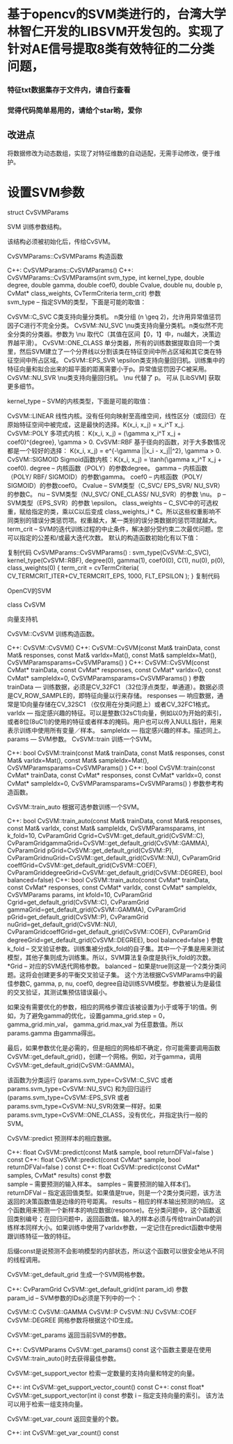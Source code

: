 # 基于opencv的SVM类进行的，台湾大学林智仁开发的LIBSVM开发包的。实现了针对AE信号提取8类有效特征的二分类问题， #
### 特征txt数据集存于文件内，请自行查看
### 觉得代码简单易用的，请给个star哟，爱你  ###
## 改进点 ##
将数据修改为动态数组，实现了对特征维数的自动适配，无需手动修改，便于维护。

# 设置SVM参数 #


struct CvSVMParams

SVM 训练参数结构。

该结构必须被初始化后，传给CvSVM。

CvSVMParams::CvSVMParams
构造函数

C++: CvSVMParams::CvSVMParams()
C++: CvSVMParams::CvSVMParams(int svm_type, int kernel_type, double degree, double gamma, double coef0, double Cvalue, double nu, double p, CvMat* class_weights, CvTermCriteria term_crit)
参数	
svm_type –
指定SVM的类型，下面是可能的取值：

CvSVM::C_SVC C类支持向量分类机。 n类分组  (n \geq 2)，允许用异常值惩罚因子C进行不完全分类。
CvSVM::NU_SVC \nu类支持向量分类机。n类似然不完全分类的分类器。参数为 \nu 取代C（其值在区间【0，1】中，nu越大，决策边界越平滑）。
CvSVM::ONE_CLASS 单分类器，所有的训练数据提取自同一个类里，然后SVM建立了一个分界线以分割该类在特征空间中所占区域和其它类在特征空间中所占区域。
CvSVM::EPS_SVR \epsilon类支持向量回归机。训练集中的特征向量和拟合出来的超平面的距离需要小于p。异常值惩罚因子C被采用。
CvSVM::NU_SVR \nu类支持向量回归机。 \nu 代替了 p。
可从 [LibSVM] 获取更多细节。

kernel_type –
SVM的内核类型，下面是可能的取值：

CvSVM::LINEAR 线性内核。没有任何向映射至高维空间，线性区分（或回归）在原始特征空间中被完成，这是最快的选择。K(x_i, x_j) = x_i^T x_j.
CvSVM::POLY 多项式内核： K(x_i, x_j) = (\gamma x_i^T x_j + coef0)^{degree}, \gamma > 0.
CvSVM::RBF 基于径向的函数，对于大多数情况都是一个较好的选择： K(x_i, x_j) = e^{-\gamma ||x_i - x_j||^2}, \gamma > 0.
CvSVM::SIGMOID Sigmoid函数内核：K(x_i, x_j) = \tanh(\gamma x_i^T x_j + coef0).
degree – 内核函数（POLY）的参数degree。
gamma – 内核函数（POLY/ RBF/ SIGMOID）的参数\gamma。
coef0 – 内核函数（POLY/ SIGMOID）的参数coef0。
Cvalue – SVM类型（C_SVC/ EPS_SVR/ NU_SVR）的参数C。
nu – SVM类型（NU_SVC/ ONE_CLASS/ NU_SVR）的参数 \nu。
p – SVM类型（EPS_SVR）的参数 \epsilon。
class_weights – C_SVC中的可选权重，赋给指定的类，乘以C以后变成 class\_weights_i * C。所以这些权重影响不同类别的错误分类惩罚项。权重越大，某一类别的误分类数据的惩罚项就越大。
term_crit – SVM的迭代训练过程的中止条件，解决部分受约束二次最优问题。您可以指定的公差和/或最大迭代次数。
默认的构造函数初始化有以下值：

复制代码
CvSVMParams::CvSVMParams() :
    svm_type(CvSVM::C_SVC), kernel_type(CvSVM::RBF), degree(0),
    gamma(1), coef0(0), C(1), nu(0), p(0), class_weights(0)
{
    term_crit = cvTermCriteria( CV_TERMCRIT_ITER+CV_TERMCRIT_EPS, 1000, FLT_EPSILON );
}
复制代码
 

OpenCV的SVM 

class CvSVM

向量支持机

CvSVM::CvSVM
训练构造函数。

C++: CvSVM::CvSVM()
C++: CvSVM::CvSVM(const Mat& trainData, const Mat& responses, const Mat& varIdx=Mat(), const Mat& sampleIdx=Mat(), CvSVMParamsparams=CvSVMParams() )
C++: CvSVM::CvSVM(const CvMat* trainData, const CvMat* responses, const CvMat* varIdx=0, const CvMat* sampleIdx=0, CvSVMParamsparams=CvSVMParams() )
参数	
trainData — 训练数据，必须是CV_32FC1 （32位浮点类型，单通道）。数据必须是CV_ROW_SAMPLE的，即特征向量以行来存储。
responses — 响应数据，通常是1D向量存储在CV_32SC1 （仅仅用在分类问题上）或者CV_32FC1格式。
varIdx — 指定感兴趣的特征。可以是整数(32sC1)向量，例如以0为开始的索引，或者8位(8uC1)的使用的特征或者样本的掩码。用户也可以传入NULL指针，用来表示训练中使用所有变量／样本。
sampleIdx — 指定感兴趣的样本。描述同上。
params — SVM参数。
CvSVM::train
训练一个SVM。

C++: bool CvSVM::train(const Mat& trainData, const Mat& responses, const Mat& varIdx=Mat(), const Mat& sampleIdx=Mat(), CvSVMParamsparams=CvSVMParams() )
C++: bool CvSVM::train(const CvMat* trainData, const CvMat* responses, const CvMat* varIdx=0, const CvMat* sampleIdx=0, CvSVMParamsparams=CvSVMParams() )
参数参考构造函数。

CvSVM::train_auto
根据可选参数训练一个SVM。

C++: bool CvSVM::train_auto(const Mat& trainData, const Mat& responses, const Mat& varIdx, const Mat& sampleIdx, CvSVMParamsparams, int k_fold=10, CvParamGrid Cgrid=CvSVM::get_default_grid(CvSVM::C), CvParamGridgammaGrid=CvSVM::get_default_grid(CvSVM::GAMMA), CvParamGrid pGrid=CvSVM::get_default_grid(CvSVM::P), CvParamGridnuGrid=CvSVM::get_default_grid(CvSVM::NU), CvParamGrid coeffGrid=CvSVM::get_default_grid(CvSVM::COEF), CvParamGriddegreeGrid=CvSVM::get_default_grid(CvSVM::DEGREE), bool balanced=false)
C++: bool CvSVM::train_auto(const CvMat* trainData, const CvMat* responses, const CvMat* varIdx, const CvMat* sampleIdx, CvSVMParams params, int kfold=10, CvParamGrid Cgrid=get_default_grid(CvSVM::C), CvParamGrid gammaGrid=get_default_grid(CvSVM::GAMMA), CvParamGrid pGrid=get_default_grid(CvSVM::P), CvParamGrid nuGrid=get_default_grid(CvSVM::NU), CvParamGridcoeffGrid=get_default_grid(CvSVM::COEF), CvParamGrid degreeGrid=get_default_grid(CvSVM::DEGREE), bool balanced=false )
参数	
k_fold – 交叉验证参数。训练集被分成k_fold的自子集。其中一个子集是用来测试模型，其他子集则成为训练集。所以，SVM算法复杂度是执行k_fold的次数。
*Grid – 对应的SVM迭代网格参数。
balanced – 如果是true则这是一个2类分类问题。这将会创建更多的平衡交叉验证子集。
这个方法根据CvSVMParams中的最佳参数C, gamma, p, nu, coef0, degree自动训练SVM模型。参数被认为是最佳的交叉验证，其测试集预估错误最小。

如果没有需要优化的参数，相应的网格步骤应该被设置为小于或等于1的值。例如，为了避免gamma的优化，设置gamma_grid.step = 0，gamma_grid.min_val， gamma_grid.max_val 为任意数值。所以params.gamma 由gamma得出。

最后，如果参数优化是必需的，但是相应的网格却不确定，你可能需要调用函数CvSVM::get_default_grid()，创建一个网格。例如，对于gamma，调用CvSVM::get_default_grid(CvSVM::GAMMA)。

该函数为分类运行 (params.svm_type=CvSVM::C_SVC 或者 params.svm_type=CvSVM::NU_SVC) 和为回归运行 (params.svm_type=CvSVM::EPS_SVR 或者 params.svm_type=CvSVM::NU_SVR)效果一样好。如果params.svm_type=CvSVM::ONE_CLASS，没有优化，并指定执行一般的SVM。

CvSVM::predict
预测样本的相应数据。

C++: float CvSVM::predict(const Mat& sample, bool returnDFVal=false ) const
C++: float CvSVM::predict(const CvMat* sample, bool returnDFVal=false ) const
C++: float CvSVM::predict(const CvMat* samples, CvMat* results) const
参数	
sample – 需要预测的输入样本。
samples – 需要预测的输入样本们。
returnDFVal – 指定返回值类型。如果值是true，则是一个2类分类问题，该方法返回的决策函数值是边缘的符号距离。
results – 相应的样本输出预测的响应。
这个函数用来预测一个新样本的响应数据(response)。在分类问题中，这个函数返回类别编号；在回归问题中，返回函数值。输入的样本必须与传给trainData的训练样本同样大小。如果训练中使用了varIdx参数，一定记住在predict函数中使用跟训练特征一致的特征。

后缀const是说预测不会影响模型的内部状态，所以这个函数可以很安全地从不同的线程调用。

CvSVM::get_default_grid
生成一个SVM网格参数。

C++: CvParamGrid CvSVM::get_default_grid(int param_id)
参数	
param_id –
SVM参数的IDs必须是下列中的一个：

CvSVM::C
CvSVM::GAMMA
CvSVM::P
CvSVM::NU
CvSVM::COEF
CvSVM::DEGREE
网格参数将根据这个ID生成。

CvSVM::get_params
返回当前SVM的参数。

C++: CvSVMParams CvSVM::get_params() const
这个函数主要是在使用CvSVM::train_auto()时去获得最佳参数。

CvSVM::get_support_vector
检索一定数量的支持向量和特定的向量。

C++: int CvSVM::get_support_vector_count() const
C++: const float* CvSVM::get_support_vector(int i) const
参数	i – 指定支持向量的索引。
该方法可以用于检索一组支持向量。

CvSVM::get_var_count
返回变量的个数。

C++: int CvSVM::get_var_count() const
